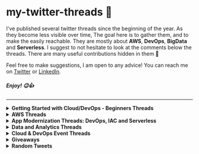 # my-twitter-threads 🧵

I've published several twitter threads since the beginning of the year. As they become less visible over time, The goal here is to gather them, and to make the easily reachable. They are mostly about **AWS**, **DevOps**, **BigData** and **Serverless**. I suggest to not hesitate to look at the comments below the threads. There are many useful contributions hidden in them 💎

Feel free to make suggestions, I am open to any advice! You can reach me on [Twitter](https://twitter.com/adi_12_modi) or [LinkedIn](https://www.linkedin.com/in/adit-modi-2a4362191/).

##### Enjoy! 😉👍

---

<details>
  <summary><b>Getting Started with Cloud/DevOps - Beginners Threads</b></summary>

  - [Github Repos for cloud beginners](https://twitter.com/adi_12_modi/status/1638903465371140097?s=20)
  - [Getting Offers for Selling Courses](https://twitter.com/adi_12_modi/status/1636069404982013960?s=20)
  - [Github Repos for devops beginners](https://twitter.com/adi_12_modi/status/1644403891172438016?s=20)
  - []()

</details>


<details>
  <summary><b>AWS Threads</b></summary>
  
  - [how to get started with Cloud/AWS ?](https://twitter.com/adi_12_modi/status/1537065679156719619?s=20&t=iPWZytTGFd-O5oWV8g471g)
  - [Study Tips for Passing AWS Certifications!](https://twitter.com/adi_12_modi/status/1544668711893708800?s=20&t=td3VwP7d01F_euNLlBwmtQ)
  - [top 5 mistakes to avoid if you are planning to take an #AWS certification exam?](https://twitter.com/adi_12_modi/status/1628091618762051587?s=20)  
  - [You cannot bypass failure before achieving success](https://twitter.com/adi_12_modi/status/1626934062207356929?s=20)
  - [Toughest AWS Exams I have encountered so far](https://twitter.com/adi_12_modi/status/1622194395968860161?s=20)
  - [Speaking at Tech Conferences and why everyone should give it a go](https://twitter.com/adi_12_modi/status/1619626108789604352?s=20)
  - [My Journey of 11x AWS Certifications](https://twitter.com/adi_12_modi/status/1616302934823952390?s=20)
  - [AWS Certification Roadmap](https://twitter.com/adi_12_modi/status/1632989069301907456?s=20)
  - [Preparing for Certifications: some tips and tricks to help you get started](https://twitter.com/adi_12_modi/status/1640611301801050112?s=20)
  - [Get AWS Certified with this Exam Vouchers](https://twitter.com/adi_12_modi/status/1644556489661763585?s=20)
  - []()

</details>

<details>
  <summary><b>App Modernization Threads: DevOps, IAC and Serverless</b></summary>
  
  - [Highlights from Attending the kubernetes AI Day](https://twitter.com/adi_12_modi/status/1526117942768828416?s=20&t=iPWZytTGFd-O5oWV8g471g)
  - [Beginners Guide to Terraform](https://twitter.com/adi_12_modi/status/1638187224360448000?s=20)
  - [5 underrated open source DevOps tools](https://twitter.com/adi_12_modi/status/1640943775450288128?s=20)
  - []()

</details>

<details>
  <summary><b>Data and Analytics Threads</b></summary>
  
  - [Things I wish I knew when starting data engineering](https://twitter.com/adi_12_modi/status/1581220185327144960?s=20)
  - []()


</details>


<details>
  <summary><b>Cloud & DevOps Event Threads</b></summary>
  
  - [In-Person Event: hands-on Workshop on Amazon Elastic Kubernetes Service (EKS) by Nilesh Vagela](https://twitter.com/adi_12_modi/status/1535238917439442946?s=20&t=iPWZytTGFd-O5oWV8g471g)
  - [In-Person Event: hands-on Workshop on EKS Kubernetes for Developers by Ravi Soni](https://twitter.com/adi_12_modi/status/1544178208106762242?s=20&t=iPWZytTGFd-O5oWV8g471g)
  - [Google Cloud Community Day, Bangalore Happening Now 🚀🔥 - Key Highlights from the Event](https://twitter.com/adi_12_modi/status/1556144237262974976?s=20&t=oz3HepzOVWyWDvtDLaCBzg)
  - [In-Person Event: ACD review and celebrations](https://twitter.com/adi_12_modi/status/1601259360688443392?s=20)
  - [In-Person Event: AWS Re:Invent Recap including topics like DevOps and Builder Experience which I talked about](https://twitter.com/adi_12_modi/status/1624347514345521154?s=20)
  - [Virtual Event: SKILup Day: DevOps: Enterprise Kubernetes](https://twitter.com/adi_12_modi/status/1628727322760323073?s=20)
  - [In-Person Event: AWS Re:Invent Recap including topics like Data & Analytics which I talked about](https://twitter.com/awsugbdq/status/1632956533242994688?s=20)
  - [In-Person Event: AWS Deepracer League](https://twitter.com/adi_12_modi/status/1637099426433867777?s=20)
  - [Virtual Event: SKILup Hour: CI/CD Rearchitecting for Distributed Computing](https://twitter.com/adi_12_modi/status/1643125784675254273?s=20)
  - [In-person Event: AWS Serverless Beginners and Intermediate Sessions](https://twitter.com/adi_12_modi/status/1643953707082739712?s=20)
  - []()

  - [I also host a monthly discussion about everything cloud & tech](https://www.everythingcloudtech.com/events)

</details>


<details>
  <summary><b>Giveaways</b></summary>

  - [First Giveaway - AWS Exam Vouchers](https://twitter.com/adi_12_modi/status/1617601949054140416?s=20)
  - [Second Giveaway - AWS Exam Vouchers](https://twitter.com/adi_12_modi/status/1628832690278486016?s=20)
  - [Third Giveaway - AWS Exam Vouchers](https://twitter.com/adi_12_modi/status/1641291059618623488?s=20)
  - []()

</details>

<details>
  <summary><b>Random Tweets</b></summary>
    
  - [How to Land an AWS Job](https://twitter.com/adi_12_modi/status/1565714181856251905?s=20)

</details>
